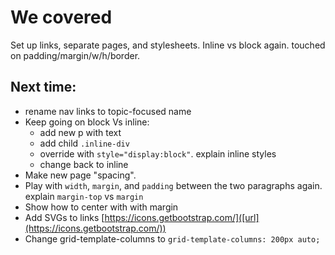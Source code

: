 # We covered

Set up links, separate pages, and stylesheets. Inline vs block again. touched on padding/margin/w/h/border. 

## Next time:
* rename nav links to topic-focused name
* Keep going on block Vs inline: 
  * add new p with text
  * add child `.inline-div`
  * override with `style="display:block"`. explain inline styles
  * change back to inline
* Make new page "spacing". 
* Play with `width`, `margin`, and `padding` between the two paragraphs again. explain `margin-top` vs `margin`
* Show how to center with with margin
* Add SVGs to links [https://icons.getbootstrap.com/]([url](https://icons.getbootstrap.com/))
* Change grid-template-columns to `grid-template-columns: 200px auto;`

